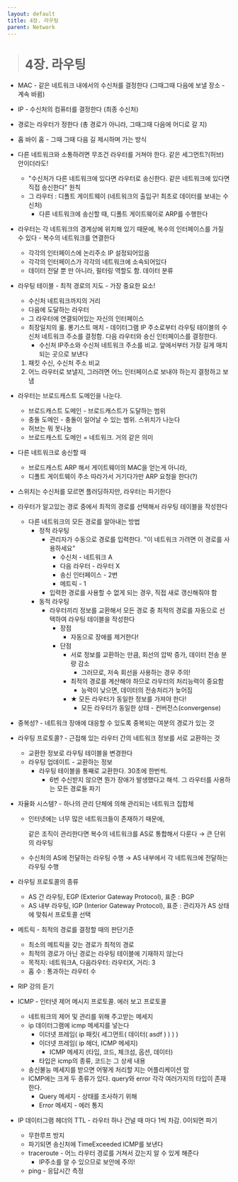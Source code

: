 ```yaml
---
layout: default
title: 4장. 라우팅
parent: Network
---
```


> # 4장. 라우팅

- MAC - 같은 네트워크 내에서의 수신처를 결정한다 (그때그때 다음에 보낼 장소 - 계속 바뀜)
- IP - 수신처의 컴퓨터를 결정한다 (최종 수신처)
- 경로는 라우터가 정한다 (총 경로가 아니라, 그때그때 다음에 어디로 갈 지)
- 홉 바이 홉 - 그때 그때 다음 길 제시하며 가는 방식
- 다른 네트워크와 소통하려면 무조건 라우터를 거쳐야 한다. 같은 세그먼트?(허브) 안이더라도!
    - "수신처가 다른 네트워크에 있다면 라우터로 송신한다. 같은 네트워크에 있다면 직접 송신한다" 원칙
    - 그 라우터 : 디폴트 게이트웨이 (네트워크의 출입구! 최초로 데이터를 보내는 수신처)
        - 다른 네트워크에 송신할 때, 디폴트 게이트웨이로 ARP를 수행한다
- 라우터는 각 네트워크의 경계상에 위치해 있기 때문에, 복수의 인터페이스를 가질 수 있다 - 복수의 네트워크를 연결한다
    - 각각의 인터페이스에 논리주소 IP 설정되어있음
    - 각각의 인터페이스가 각각의 네트워크에 소속되어있다
    - 데이터 전달 뿐 만 아니라, 필터링 역할도 함. 데이터 분류
- 라우팅 테이블 - 최적 경로의 지도 - 가장 중요한 요소!
    - 수신처 네트워크까지의 거리
    - 다음에 도달하는 라우터
    - 그 라우터에 연결되어있는 자신의 인터페이스
    - 최장일치의 룰. 롱기스트 매치 - 데이터그램 IP 주소로부터 라우팅 테이블의 수신처 네트워크 주소를 결정함. 다음 라우터와 송신 인터페이스를 결정한다.
        - 수신처 IP주소와 수신처 네트워크 주소를 비교. 앞에서부터 가장 길게 매치되는 곳으로 보낸다
    1. 패킷 수신, 수신처 주소 비교
    2. 어느 라우터로 보낼지, 그러려면 어느 인터페이스로 보내야 하는지 결정하고 보냄
- 라우터는 브로드캐스트 도메인을 나눈다.
    - 브로드캐스트 도메인 - 브로드캐스트가 도달하는 범위
    - 충돌 도메인 - 충돌이 일어날 수 있는 범위. 스위치가 나눈다
    - 허브는 뭐 못나눔
    - 브로드캐스트 도메인 = 네트워크. 거의 같은 의미
- 다른 네트워크로 송신할 때
    - 브로드캐스트 ARP 해서 게이트웨이의 MAC을 얻는게 아니라,
    - 디폴트 게이트웨이 주소 따라가서 거기다가만 ARP 요청을 한다(?)
- 스위치는 수신처를 모르면 플러딩하지만, 라우터는 파기한다
- 라우터가 알고있는 경로 중에서 최적의 경로를 선택해서 라우팅 테이블을 작성한다
    - 다른 네트워크의 모든 경로를 알아내는 방법
        - 정적 라우팅
            - 관리자가 수동으로 경로를 입력한다. "이 네트워크 가려면 이 경로를 사용하세요"
                - 수신처 - 네트워크 A
                - 다음 라우터 - 라우터 X
                - 송신 인터페이스 - 2번
                - 메트릭 - 1
            - 입력한 경로를 사용할 수 없게 되는 경우, 직접 새로 갱신해줘야 함
        - 동적 라우팅
            - 라우터끼리 정보를 교환해서 모든 경로 중 최적의 경로를 자동으로 선택하여 라우팅 테이블을 작성한다
                - 장점
                    - 자동으로 장애를 제거한다!
                - 단점
                    - 서로 정보를 교환하는 만큼, 회선의 압박 증가, 데이터 전송 분량 감소
                        - 그러므로, 저속 회선을 사용하는 경우 주의!
                    - 최적의 경로를 계산해야 하므로 라우터의 처리능력이 중요함
                        - 능력이 낮으면, 데이터의 전송처리가 늦어짐
                    - ★ 모든 라우터가 동일한 정보를 가져야 한다!
                        - 모든 라우터가 동일한 상태 - 컨버전스(convergense)
- 중복성? - 네트워크 장애에 대응할 수 있도록 중복되는 여분의 경로가 있는 것
- 라우팅 프로토콜? - 근접해 있는 라우터 간의 네트워크 정보를 서로 교환하는 것
    - 교환한 정보로 라우팅 테이블을 변경한다
    - 라우팅 업데이트 - 교환하는 정보
        - 라우팅 테이블을 통째로 교환한다. 30초에 한번씩.
            - 6번 수신받지 않으면 뭔가 장애가 발생했다고 해석. 그 라우터를 사용하는 모든 경로들 파기
- 자율화 시스템? - 하나의 관리 단체에 의해 관리되는 네트워크 집합체
    - 인터넷에는 너무 많은 네트워크들이 존재하기 때문에,
        
        같은 조직이 관리한다면 복수의 네트워크를 AS로 통합해서 다룬다 → 큰 단위의 라우팅
        
    - 수신처의 AS에 전달하는 라우팅 수행 → AS 내부에서 각 네트워크에 전달하는 라우팅 수행
- 라우팅 프로토콜의 종류
    - AS 간 라우팅, EGP (Exterior Gateway Protocol), 표준 : BGP
    - AS 내부 라우팅, IGP (Interior Gateway Protocol), 표준 : 관리자가 AS 상태에 맞춰서 프로토콜 선택
- 메트릭 - 최적의 경로를 결정할 때의 판단기준
    - 최소의 메트릭을 갖는 경로가 최적의 경로
    - 최적의 경로가 아닌 경로는 라우팅 테이블에 기재하지 않는다
    - 목적지: 네트워크A, 다음라우터: 라우터X, 거리: 3
    - 홉 수 : 통과하는 라우터 수
- RIP 강의 듣기

- ICMP - 인터넷 제어 메시지 프로토콜. 에러 보고 프로토콜
    - 네트워크의 제어 및 관리를 위해 주고받는 메세지
    - ip 데이터그램에 icmp 메세지를 넣는다
        - 이더넷 프레임( ip 패킷( 세그먼트( 데이터( asdf ) ) ) )
        - 이더넷 프레임( ip 헤더, ICMP 메세지)
            - ICMP 메세지 (타입, 코드, 체크섬, 옵션, 데이터)
        - 타입은 icmp의 종류, 코드는 그 상세 내용
    - 송신불능 메세지를 받으면 어떻게 처리할 지는 어플리케이션 맘
    - ICMP에는 크게 두 종류가 있다. query와 error 각각 여러가지의 타입이 존재한다.
        - Query 메세지 - 상태를 조사하기 위해
        - Error 메세지 - 에러 통지
- IP 데이터그램 헤더의 TTL - 라우터 하나 건널 때 마다 1씩 차감. 0이되면 파기
    - 무한루프 방지
    - 파기되면 송신처에 TimeExceeded ICMP를 보낸다
    - traceroute - 어느 라우터 경로를 거쳐서 갔는지 알 수 있게 해준다
        - IP주소를 알 수 있으므로 보안에 주의!
    - ping - 응답시간 측정